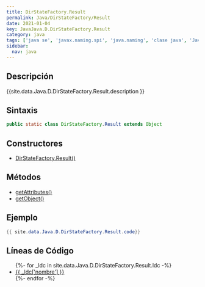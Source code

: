 ```yaml
---
title: DirStateFactory.Result
permalink: Java/DirStateFactory/Result
date: 2021-01-04
key: JavaJava.D.DirStateFactory.Result
category: java
tags: ['java se', 'javax.naming.spi', 'java.naming', 'clase java', 'Java 1.0']
sidebar: 
  nav: java
---
```


## Descripción
{{site.data.Java.D.DirStateFactory.Result.description }}

## Sintaxis
~~~java
public static class DirStateFactory.Result extends Object
~~~

## Constructores
* [DirStateFactory.Result()](/Java/DirStateFactory/Result/DirStateFactory/Result/)

## Métodos
* [getAttributes()](/Java/DirStateFactory/Result/getAttributes)
* [getObject()](/Java/DirStateFactory/Result/getObject)

## Ejemplo
~~~java
{{ site.data.Java.D.DirStateFactory.Result.code}}
~~~

## Líneas de Código
<ul>
{%- for _ldc in site.data.Java.D.DirStateFactory.Result.ldc -%}
   <li>
       <a href="{{_ldc['url'] }}">{{ _ldc['nombre'] }}</a>
   </li>
{%- endfor -%}
</ul>
